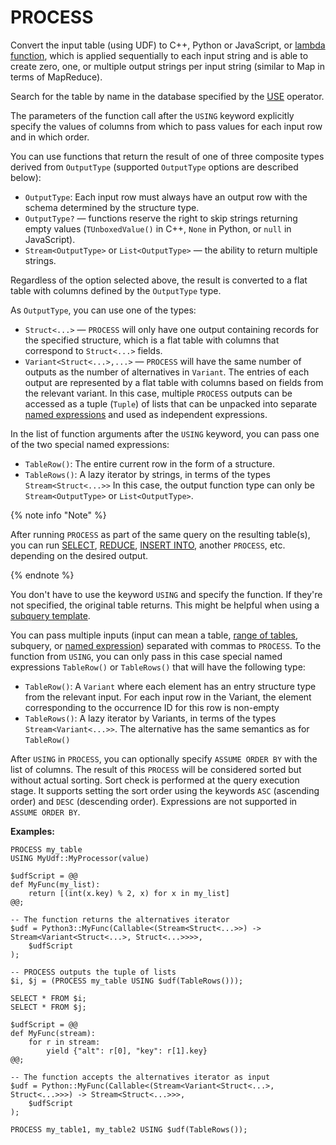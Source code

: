 # PROCESS

Convert the input table (using UDF) to C++, Python or JavaScript, or [lambda function](../../syntax/expressions.md#lambda), which is applied sequentially to each input string and is able to create zero, one, or multiple output strings per input string (similar to Map in terms of MapReduce).

Search for the table by name in the database specified by the [USE](../use.md) operator.

The parameters of the function call after the `USING` keyword explicitly specify the values of columns from which to pass values for each input row and in which order.

You can use functions that return the result of one of three composite types derived from `OutputType` (supported `OutputType` options are described below):

* `OutputType`: Each input row must always have an output row with the schema determined by the structure type.
* `OutputType?` — functions reserve the right to skip strings returning empty values (`TUnboxedValue()` in C++, `None` in Python, or `null` in JavaScript).
* `Stream<OutputType>` or `List<OutputType>` — the ability to return multiple strings.

Regardless of the option selected above, the result is converted to a flat table with columns defined by the `OutputType` type.

As `OutputType`, you can use one of the types:

* `Struct<...>` — `PROCESS` will only have one output containing records for the specified structure, which is a flat table with columns that correspond to `Struct<...>` fields.
* `Variant<Struct<...>,...>` — `PROCESS` will have the same number of outputs as the number of alternatives in `Variant`. The entries of each output are represented by a flat table with columns based on fields from the relevant variant. In this case, multiple `PROCESS` outputs can be accessed as a tuple (`Tuple`) of lists that can be unpacked into separate [named expressions](../expressions.md#named-nodes) and used as independent expressions.

In the list of function arguments after the `USING` keyword, you can pass one of the two special named expressions:

* `TableRow()`: The entire current row in the form of a structure.
* `TableRows()`: A lazy iterator by strings, in terms of the types `Stream<Struct<...>>` In this case, the output function type can only be `Stream<OutputType>` or `List<OutputType>`.

{% note info "Note" %}

After running `PROCESS` as part of the same query on the resulting table(s), you can run [SELECT](../select.md), [REDUCE](../reduce.md), [INSERT INTO](../insert_into.md), another `PROCESS`, etc. depending on the desired output.

{% endnote %}

You don't have to use the keyword `USING` and specify the function. If they're not specified, the original table returns. This might be helpful when using a [subquery template](subquery.md).

You can pass multiple inputs (input can mean a table, [range of tables](../select.md#range), subquery, or [named expression](../expressions.md#named-nodes)) separated with commas to `PROCESS`. To the function from `USING`, you can only pass in this case special named expressions `TableRow()` or  `TableRows()` that will have the following type:

* `TableRow()`: A `Variant` where each element has an entry structure type from the relevant input. For each input row in the Variant, the element corresponding to the occurrence ID for this row is non-empty
* `TableRows()`: A lazy iterator by Variants, in terms of the types `Stream<Variant<...>>`. The alternative has the same semantics as for `TableRow()`

After `USING` in `PROCESS`, you can optionally specify `ASSUME ORDER BY` with the list of columns. The result of this `PROCESS` will be considered sorted but without actual sorting. Sort check is performed at the query execution stage. It supports setting the sort order using the keywords `ASC` (ascending order) and `DESC` (descending order). Expressions are not supported in `ASSUME ORDER BY`.

**Examples:**

```yql
PROCESS my_table
USING MyUdf::MyProcessor(value)
```

```yql
$udfScript = @@
def MyFunc(my_list):
    return [(int(x.key) % 2, x) for x in my_list]
@@;

-- The function returns the alternatives iterator
$udf = Python3::MyFunc(Callable<(Stream<Struct<...>>) -> Stream<Variant<Struct<...>, Struct<...>>>>,
    $udfScript
);

-- PROCESS outputs the tuple of lists
$i, $j = (PROCESS my_table USING $udf(TableRows()));

SELECT * FROM $i;
SELECT * FROM $j;
```

```yql
$udfScript = @@
def MyFunc(stream):
    for r in stream:
        yield {"alt": r[0], "key": r[1].key}
@@;

-- The function accepts the alternatives iterator as input
$udf = Python::MyFunc(Callable<(Stream<Variant<Struct<...>, Struct<...>>>) -> Stream<Struct<...>>>,
    $udfScript
);

PROCESS my_table1, my_table2 USING $udf(TableRows());
```

